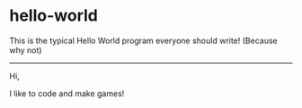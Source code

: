 # hello-world
This is the typical Hello World program everyone should write! (Because why not)

-------- 

Hi,

I like to code and make games!

